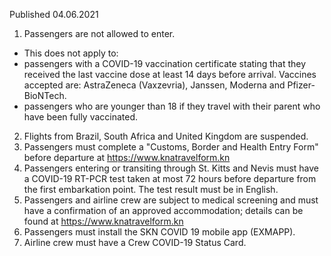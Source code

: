 Published 04.06.2021
1. Passengers are not allowed to enter.
- This does not apply to:
 - passengers with a COVID-19 vaccination certificate stating that they received the last vaccine dose at least 14 days before arrival. Vaccines accepted are: AstraZeneca (Vaxzevria), Janssen, Moderna and Pfizer-BioNTech.
 - passengers who are younger than 18 if they travel with their parent who have been fully vaccinated.
2. Flights from Brazil, South Africa and United Kingdom are suspended.
3. Passengers must complete a "Customs, Border and Health Entry Form" before departure at <a href="https://www.knatravelform.kn">https://www.knatravelform.kn</a> 
4. Passengers entering or transiting through St. Kitts and Nevis must have a COVID-19 RT-PCR test taken at most 72 hours before departure from the first embarkation point. The test result must be in English.
5. Passengers and airline crew are subject to medical screening and must have a confirmation of an approved accommodation; details can be found at <a href="https://www.knatravelform.kn">https://www.knatravelform.kn</a> 
6. Passengers must install the SKN COVID 19 mobile app (EXMAPP).
7. Airline crew must have a Crew COVID-19 Status Card.

